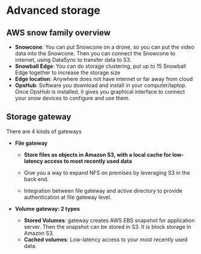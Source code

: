 # Advanced storage

## AWS snow family overview

* **Snowcone**: You can put Snowcone on a drone, so you can put the video data into the Snowcone. Then you can connect the Snowcone to internet, using DataSync to transfer data to S3. 
* **Snowball Edge**: You can do storage clustering, put up to 15 Snowball Edge together to increase the storage size
* **Edge location**: Anywhere does not have internet or far away from cloud
* **OpsHub**: Software you download and install in your computer/laptop. Once OpsHub is installed, it gives you graphical interface to connect your snow devices to configure and use them. 

## Storage gateway

There are 4 kinds of gateways

* **File gateway** 

  * **Store files as objects in Amazon S3, with a local cache for low-latency access to most recently used data**

  * Give you a way to expand NFS on premises by leveraging S3 in the back end. 
  * Integration between file gateway and active directory to provide authentication at file gateway level. 

* **Volume gateway: 2 types**
  * **Stored Volumes**: gateway creates AWS EBS snapshot for application server. Then the snapshot can be stored in S3. It is block storage in Amazon S3. 
  * **Cached volumes**: Low-latency access to your most recently used data.

